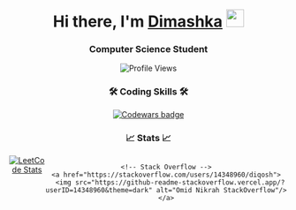 <!-- HEADER -->
<div align="center">
  <h1>
    Hi there, I'm 
    <a href="https://drive.google.com/file/d/1OiR3BBv1ZD6a5ZWQH3exzjkozLQlgqoD/view?usp=sharing" target="_blank">Dimashka</a>
    <img src="https://github.com/blackcater/blackcater/raw/main/images/Hi.gif" height="32"/>
  </h1>
  <h3>Computer Science Student</h3>
</div>

<!-- BADGES -->
<div align="center">
  <img alt="Profile Views" src="https://komarev.com/ghpvc/?username=Diqosh"/>
</div>

<!-- CODING SKILLS -->
<div align="center">
  <h3>🛠 Coding Skills 🛠</h3>
  <div style="display: flex; justify-content: center;">
    <a href="https://www.codewars.com/users/Diqosh">
      <img src="https://www.codewars.com/users/Diqosh/badges/large" alt="Codewars badge"/>
    </a>
  </div>
</div>

<!-- STATS -->
<div align="center">
  <h3>📈 Stats 📈</h3>
  <div style="display: flex; justify-content: space-between;">
    <!-- LeetCode -->
    <a href="https://github.com/Diqosh/leetcode-stats">
      <img src="https://leetcode-stats-six.vercel.app/api?username=Diqosh&theme=dark" alt="LeetCode Stats"/>
    </a>
  
    <!-- Stack Overflow -->
    <a href="https://stackoverflow.com/users/14348960/diqosh">
      <img src="https://github-readme-stackoverflow.vercel.app/?userID=14348960&theme=dark" alt="Omid Nikrah StackOverflow"/>
    </a>
  </div>
</div>
<!-- ... -->
